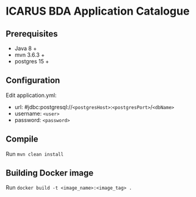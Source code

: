 # ICARUS BDA Application Catalogue

## Prerequisites

- Java 8 +
- mvn 3.6.3 +
- postgres 15 +

## Configuration

Edit application.yml:

* url: #jdbc:postgresql://`<postgresHost>`:`<postgresPort>`/`<dbName>`
* username: `<user>`
* password: `<password>`

## Compile

Run `mvn clean install`

## Building Docker image

Run `docker build -t <image_name>:<image_tag> .`